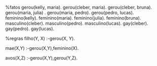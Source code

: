 %fatos
gerou(kelly, maria).
gerou(cleber, maria).
gerou(cleber, bruna).
gerou(maria, julia) .
gerou(maria, pedro).
gerou(pedro, lucas).
feminino(kelly).
feminino(maria).
feminino(julia).
feminino(bruna).
masculino(cleber).
masculino(pedro).
masculino(lucas).
gay(cleber).
gay(pedro).
gay(lucas).

%regras
filho(Y, X) :-gerou(X, Y).

mae(X,Y) :-gerou(X,Y),feminino(X).

avos(X,Z) :-gerou(X,Y),gerou(Y,Z).
